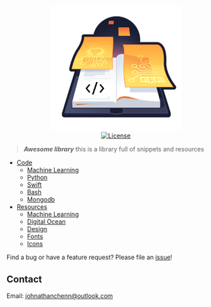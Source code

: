 <p align="center">
  <img href="http://docs.johnnythedeveloper.com" src="https://raw.githubusercontent.com/johnathanachen/Library/master/docs/assets/images/cover-art.png" width="300" alt="Fitii">
  <br>
  <a href="#"><img src="https://img.shields.io/badge/license-MIT-blue.svg" alt="License"></a>
</p>

> **_Awesome library_** this is a library full of snippets and resources

- [Code](docs/snippets.md)
  - [Machine Learning](docs/snippets/ML.md)
  - [Python](docs/snippets/python.md)
  - [Swift](docs/snippets/swift.md)
  - [Bash](docs/snippets/bash.md)
  - [Mongodb](docs/snippets/mongodb.md)
- [Resources](docs/resources.md)
  - [Machine Learning](docs/resources/ML.md)
  - [Digital Ocean](docs/resources/digital-ocean.md)
  - [Design](docs/resources/design/design.md)
  - [Fonts](docs/resources/fonts.md)
  - [Icons](docs/resources/icons.md)


Find a bug or have a feature request? Please file an <a href="https://github.com/johnathanachen/Library/issues" targe="_blank">issue</a>!

## Contact

Email: [johnathanchenn@outlook.com](mailto:johnathanchenn@outlook.com)
